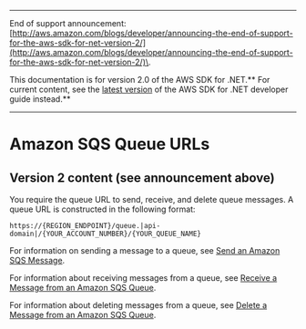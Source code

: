 --------

End of support announcement: [http://aws.amazon.com/blogs/developer/announcing-the-end-of-support-for-the-aws-sdk-for-net-version-2/](http://aws.amazon.com/blogs/developer/announcing-the-end-of-support-for-the-aws-sdk-for-net-version-2/)\.

This documentation is for version 2\.0 of the AWS SDK for \.NET\.** For current content, see the [latest version](https://docs.aws.amazon.com/sdk-for-net/latest/developer-guide/) of the AWS SDK for \.NET developer guide instead\.**

--------

# Amazon SQS Queue URLs<a name="QueueURL"></a>

## Version 2 content \(see announcement above\)<a name="w3aac13c25b7c11b3b1"></a>

You require the queue URL to send, receive, and delete queue messages\. A queue URL is constructed in the following format:

```
https://{REGION_ENDPOINT}/queue.|api-domain|/{YOUR_ACCOUNT_NUMBER}/{YOUR_QUEUE_NAME}
```

For information on sending a message to a queue, see [Send an Amazon SQS Message](SendMessage.md#send-sqs-message)\.

For information about receiving messages from a queue, see [Receive a Message from an Amazon SQS Queue](ReceiveMessage.md#receive-sqs-message)\.

For information about deleting messages from a queue, see [Delete a Message from an Amazon SQS Queue](DeleteMessage.md#delete-sqs-message)\.
